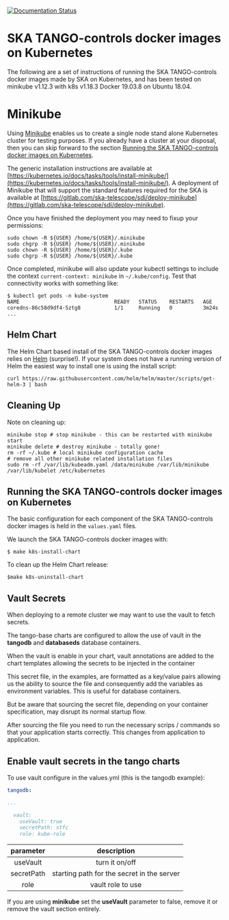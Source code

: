 

[![Documentation Status](https://readthedocs.org/projects/ska-telescope-ska-tango-images/badge/?version=latest)](https://developer.skao.int/projects/ska-tango-images/en/latest/?badge=latest)


SKA TANGO-controls docker images on Kubernetes
==============================================

The following are a set of instructions of running the SKA TANGO-controls docker images made by SKA on Kubernetes, and has been tested on minikube v1.12.3 with k8s v1.18.3 Docker 19.03.8 on Ubuntu 18.04.

Minikube
========

Using [Minikube](https://kubernetes.io/docs/getting-started-guides/minikube/) enables us to create a single node stand alone Kubernetes cluster for testing purposes.  If you already have a cluster at your disposal, then you can skip forward to the section [Running the SKA TANGO-controls docker images on Kubernetes](#running-the-ska-tango-controls-docker-images-on-kubernetes).

The generic installation instructions are available at [https://kubernetes.io/docs/tasks/tools/install-minikube/](https://kubernetes.io/docs/tasks/tools/install-minikube/). A deployment of Minikube that will support the standard features required for the SKA is available at [https://gitlab.com/ska-telescope/sdi/deploy-minikube](https://gitlab.com/ska-telescope/sdi/deploy-minikube).

Once you have finished the deployment you may need to fixup your permissions:
```
sudo chown -R ${USER} /home/${USER}/.minikube
sudo chgrp -R ${USER} /home/${USER}/.minikube
sudo chown -R ${USER} /home/${USER}/.kube
sudo chgrp -R ${USER} /home/${USER}/.kube
```

Once completed, minikube will also update your kubectl settings to include the context `current-context: minikube` in `~/.kube/config`.  Test that connectivity works with something like:
```
$ kubectl get pods -n kube-system
NAME                               READY   STATUS    RESTARTS   AGE
coredns-86c58d9df4-5ztg8           1/1     Running   0          3m24s
...
```

Helm Chart
----------

The Helm Chart based install of the SKA TANGO-controls docker images relies on [Helm](https://docs.helm.sh/using_helm/#installing-helm) (surprise!).  If your system does not have a running version of Helm the easiest way to install one is using the install script:
```
curl https://raw.githubusercontent.com/helm/helm/master/scripts/get-helm-3 | bash
```

Cleaning Up
-----------

Note on cleaning up:
```
minikube stop # stop minikube - this can be restarted with minikube start
minikube delete # destroy minikube - totally gone!
rm -rf ~/.kube # local minikube configuration cache
# remove all other minikube related installation files
sudo rm -rf /var/lib/kubeadm.yaml /data/minikube /var/lib/minikube /var/lib/kubelet /etc/kubernetes
```
Running the SKA TANGO-controls docker images on Kubernetes
----------------------------------------------------------
The basic configuration for each component of the SKA TANGO-controls docker images is held in the `values.yaml` files.

We launch the SKA TANGO-controls docker images with:
```
$ make k8s-install-chart
```

To clean up the Helm Chart release:
```
$make k8s-uninstall-chart
```

Vault Secrets
-------------

When deploying to a remote cluster we may want to use the vault to fetch secrets.

The tango-base charts are configured to allow the use of vault in the **tangodb** and **databaseds** database containers.

When the vault is enable in your chart, vault annotations are added to the chart templates  allowing the secrets to be injected in the container

This secret file, in the examples, are formatted as a key/value pairs allowing us the ability to source the file and consequently add the variables as environment variables. This is useful for database containers.

But be aware that sourcing the secret file, depending on your container specification, may disrupt its normal startup flow.

After sourcing the file you need to run the necessary scrips / commands so that your application starts correctly. This changes from application to application.


Enable vault secrets in the tango charts
-------------------------------------

To use vault configure in the values.yml (this is the tangodb example):

```yaml
tangodb:

...

  vault:
    useVault: true
    secretPath: stfc
    role: kube-role    
```

**parameter**|**description**
:-----:|:-----:
useVault| turn it on/off
secretPath| starting path for the secret in the server
role| vault role to use

If you are using **minikube** set the **useVault** parameter to false, remove it or remove the vault section entirely.
